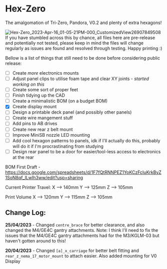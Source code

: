 # Hex-Zero
The amalgomation of Tri-Zero, Pandora, V0.2 and plenty of extra hexagons!

![Hex-Zero_2023-Apr-16_01-05-21PM-000_CustomizedView26907849508](https://user-images.githubusercontent.com/54496326/232315023-1b0fb3af-21b2-4a2f-81e4-85882d83054d.png)
If you have stumbled across this by chance, all files here are pre-release and potentially not tested, please keep in mind the files will change regularly as issues are found and resolved through testing. Happy printing :)

Bellow is a list of things that still need to be done before considering public release:

- [ ] Create _more_ electronics mounts
- [ ] Adjust panel clips to utilise foam tape and clear XY joints - _started working on this_
- [ ] Create some sort of proper feet
- [ ] Finish tidying up the CAD
- [ ] Create a minimalistic BOM (on a budget BOM)
- [x] Create display mount
- [ ] Design a printable deck panel (and possibly other panels)
- [ ] Create wire mangement stuff
- [ ] Add pins to AB drives
- [ ] Create new rear z belt mount
- [ ] Improve MiniSB nozzle LED mounting
- [ ] Add cool hexagon patterns to panels, idk if I'll actually do this, probably will do it if I'm procrastinating from studying
- [ ] Design rear panel to be a door for easier/tool-less access to electronics at the rear

BOM First Draft - https://docs.google.com/spreadsheets/d/1F7fQtRNNPEZ1YoKCzFcIuKrkByZ1SoN8qf_lLwIh3ww/edit?usp=sharing

Current Printer Travel:
X --> 140mm
Y --> 125mm
Z --> 105mm

Print Volume
X --> 120mm
Y --> 115mm
Z --> 105mm

## Change Log:

**25/04/2023** - Changed `centre_brace` for better clearance, and also changed the M4/GE4C gantry attachments. Note: I think I'll need to fix the issues that the M4/GE4C gantry attachments had for the M3/KGLM-03 but haven't gotten around to this!

**20/04/2023** - Changed `[a]_x_carriage` for better belt fitting and `rear_z_nema_17_motor_mount` to attach easier. Also added mounting for V0 Display
